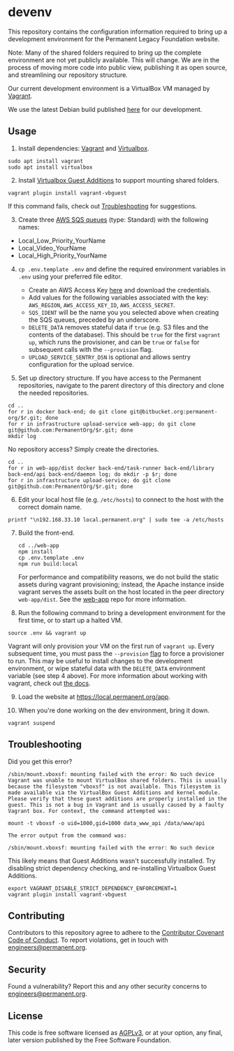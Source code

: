 # devenv

This repository contains the configuration information required to
bring up a development environment for the Permanent Legacy Foundation
website.

Note: Many of the shared folders required to bring up the complete
environment are not yet publicly available.  This will change.  We are
in the process of moving more code into public view, publishing it as
open source, and streamlining our repository structure.

Our current development environment is a VirtualBox VM managed by [Vagrant](https://www.vagrantup.com/).

We use the latest Debian build published [here](https://app.vagrantup.com/generic/boxes/debian10) for our development.

## Usage

1. Install dependencies: [Vagrant](https://www.vagrantup.com/downloads) and [Virtualbox](https://www.virtualbox.org/wiki/Downloads).
```
sudo apt install vagrant
sudo apt install virtualbox
```

2. Install [Virtualbox Guest Additions](https://www.virtualbox.org/manual/ch04.html) to support mounting shared folders.
```
vagrant plugin install vagrant-vbguest
```
If this command fails, check out [Troubleshooting](#troubleshooting) for suggestions.

3. Create three [AWS SQS queues](https://aws.amazon.com/sqs/) (type: Standard) with the following names:
- Local_Low_Priority_YourName
- Local_Video_YourName
- Local_High_Priority_YourName

4. `cp .env.template .env` and define the required environment variables in `.env` using your preferred file editor.
    - Create an AWS Access Key [here](https://console.aws.amazon.com/iam/home?#/security_credentials) and download the credentials.
    - Add values for the following variables associated with the key: `AWS_REGION`, `AWS_ACCESS_KEY_ID`, `AWS_ACCESS_SECRET`.
    - `SQS_IDENT` will be the name you you selected above when creating the SQS queues, preceded by an underscore.
    - `DELETE_DATA` removes stateful data if `true` (e.g. S3 files and the contents of the database). This should be `true` for the first `vagrant up`, which runs the provisioner, and can be `true` or `false` for subsequent calls with the `--provision` flag.
    - `UPLOAD_SERVICE_SENTRY_DSN` is optional and allows sentry configuration for the upload service.

 5. Set up directory structure. If you have access to the Permanent repositories, navigate to the parent directory of this directory and clone the needed repositories.
```
cd ..
for r in docker back-end; do git clone git@bitbucket.org:permanent-org/$r.git; done
for r in infrastructure upload-service web-app; do git clone git@github.com:PermanentOrg/$r.git; done
mkdir log
```

No repository access? Simply create the directories.
```
cd ..
for r in web-app/dist docker back-end/task-runner back-end/library back-end/api back-end/daemon log; do mkdir -p $r; done
for r in infrastructure upload-service; do git clone git@github.com:PermanentOrg/$r.git; done
```

6. Edit your local host file (e.g. `/etc/hosts`) to connect to the host with the correct domain name.
```
printf "\n192.168.33.10 local.permanent.org" | sudo tee -a /etc/hosts
```

7. Build the front-end.
   ```
   cd ../web-app
   npm install
   cp .env.template .env
   npm run build:local
   ```

   For performance and compatibility reasons, we do not build the static assets
   during vagrant provisioning; instead, the Apache instance inside vagrant
   serves the assets built on the host located in the peer directory
   `web-app/dist`. See the [web-app](https://github.com/PermanentOrg/web-app)
   repo for more information.

8. Run the following command to bring a development environment for the first
time, or to start up a halted VM.
```
source .env && vagrant up
```

Vagrant will only provision your VM on the first run of `vagrant up`. Every subsequent time, you must pass the `--provision` [flag](https://www.vagrantup.com/docs/cli/up#no-provision) to force a provisioner to run. This may be useful to install changes to the development environment, or wipe stateful data with the `DELETE_DATA` environment variable (see step 4 above). For more information about working with vagrant, check out [the docs](https://www.vagrantup.com/docs).

9. Load the website at https://local.permanent.org/app.

10. When you're done working on the dev environment, bring it down.
```
vagrant suspend
```

## Troubleshooting

Did you get this error?

```
/sbin/mount.vboxsf: mounting failed with the error: No such device
Vagrant was unable to mount VirtualBox shared folders. This is usually
because the filesystem "vboxsf" is not available. This filesystem is
made available via the VirtualBox Guest Additions and kernel module.
Please verify that these guest additions are properly installed in the
guest. This is not a bug in Vagrant and is usually caused by a faulty
Vagrant box. For context, the command attempted was:

mount -t vboxsf -o uid=1000,gid=1000 data_www_api /data/www/api

The error output from the command was:

/sbin/mount.vboxsf: mounting failed with the error: No such device

```

This likely means that Guest Additions wasn't successfully installed. Try disabling strict dependency checking, and re-installing Virtualbox Guest Additions.

```
export VAGRANT_DISABLE_STRICT_DEPENDENCY_ENFORCEMENT=1
vagrant plugin install vagrant-vbguest
```

## Contributing

Contributors to this repository agree to adhere to the [Contributor Covenant Code of Conduct](CODE_OF_CONDUCT.md). To report violations, get in touch with engineers@permanent.org.

## Security

Found a vulnerability? Report this and any other security concerns to engineers@permanent.org.

## License

This code is free software licensed as [AGPLv3](LICENSE), or at your
option, any final, later version published by the Free Software
Foundation.
